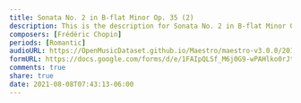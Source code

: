 ```yaml
---
title: Sonata No. 2 in B-flat Minor Op. 35 (2)
description: This is the description for Sonata No. 2 in B-flat Minor Op. 35 by Frédéric Chopin
composers: [Frédéric Chopin]
periods: [Romantic]
audioURL: https://OpenMusicDataset.github.io/Maestro/maestro-v3.0.0/2013/ORIG-MIDI_02_7_10_13_Group_MID--AUDIO_14_R3_2013_wav--2.midi
formURL: https://docs.google.com/forms/d/e/1FAIpQLSf_M6j0G9-wPAHlko0rJtUYgTEMvODO0-eJBRZwR5DooYQHTQ/viewform
comments: true
share: true
date: 2021-08-08T07:43:13-06:00
---
```

